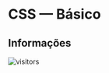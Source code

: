 # CSS — Básico

## Informações

![visitors](https://visitor-badge.glitch.me/badge?page_id=Devsgeeknerd.css-basico-zpp "Total de Visitas")
